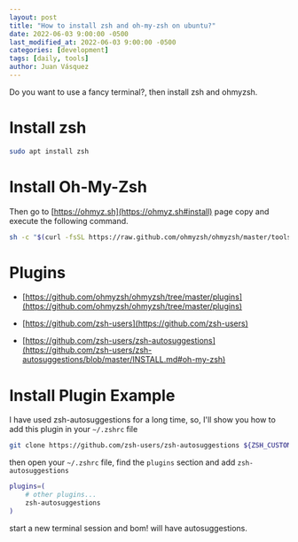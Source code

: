 ```yaml
---
layout: post
title: "How to install zsh and oh-my-zsh on ubuntu?"
date: 2022-06-03 9:00:00 -0500
last_modified_at: 2022-06-03 9:00:00 -0500
categories: [development]
tags: [daily, tools]
author: Juan Vásquez
---
```


Do you want to use a fancy terminal?, then install zsh and ohmyzsh.

# Install zsh

```bash
sudo apt install zsh
```

# Install Oh-My-Zsh

Then go to [https://ohmyz.sh](https://ohmyz.sh#install) page copy and execute
the following command.


```bash
sh -c "$(curl -fsSL https://raw.github.com/ohmyzsh/ohmyzsh/master/tools/install.sh)"
```

# Plugins


  * [https://github.com/ohmyzsh/ohmyzsh/tree/master/plugins](https://github.com/ohmyzsh/ohmyzsh/tree/master/plugins)

  * [https://github.com/zsh-users](https://github.com/zsh-users)

  * [https://github.com/zsh-users/zsh-autosuggestions](https://github.com/zsh-users/zsh-autosuggestions/blob/master/INSTALL.md#oh-my-zsh)


# Install Plugin Example

I have used zsh-autosuggestions for a long time, so, I'll show you how to add
this plugin in your `~/.zshrc` file

```bash
git clone https://github.com/zsh-users/zsh-autosuggestions ${ZSH_CUSTOM:-~/.oh-my-zsh/custom}/plugins/zsh-autosuggestions
```

then open your `~/.zshrc` file, find the `plugins` section and add `zsh-autosuggestions`

```zsh
plugins=(
    # other plugins...
    zsh-autosuggestions
)
```

start a new terminal session and bom! will have autosuggestions.

